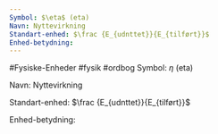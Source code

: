 ```yaml
---
Symbol: $\eta$ (eta)
Navn: Nyttevirkning
Standart-enhed: $\frac {E_{udnttet}}{E_{tilført}}$
Enhed-betydning:
---
```

#Fysiske-Enheder #fysik #ordbog 
Symbol: $\eta$ (eta)

Navn: Nyttevirkning

Standart-enhed: $\frac {E_{udnttet}}{E_{tilført}}$

Enhed-betydning:
